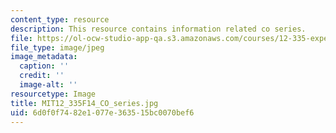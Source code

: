 ```yaml
---
content_type: resource
description: This resource contains information related co series.
file: https://ol-ocw-studio-app-qa.s3.amazonaws.com/courses/12-335-experimental-atmospheric-chemistry-fall-2014/6d0f0f7482e1077e363515bc0070bef6_MIT12_335F14_CO_series.jpg
file_type: image/jpeg
image_metadata:
  caption: ''
  credit: ''
  image-alt: ''
resourcetype: Image
title: MIT12_335F14_CO_series.jpg
uid: 6d0f0f74-82e1-077e-3635-15bc0070bef6
---
```

